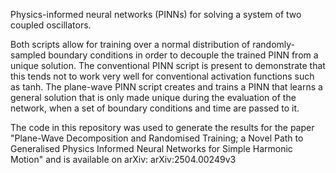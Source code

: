 Physics-informed neural networks (PINNs) for solving a system of two coupled oscillators.

Both scripts allow for training over a normal distribution of randomly-sampled boundary
conditions in order to decouple the trained PINN from a unique solution. The conventional
PINN script is present to demonstrate that this tends not to work very well for conventional
activation functions such as tanh. The plane-wave PINN script creates and trains a PINN that
learns a general solution that is only made unique during the evaluation of the network, 
when a set of boundary conditions and time are passed to it.

The code in this repository was used to generate the results for the paper
"Plane-Wave Decomposition and Randomised Training; a Novel Path to Generalised Physics Informed Neural Networks for Simple Harmonic Motion"
and is available on arXiv: arXiv:2504.00249v3
